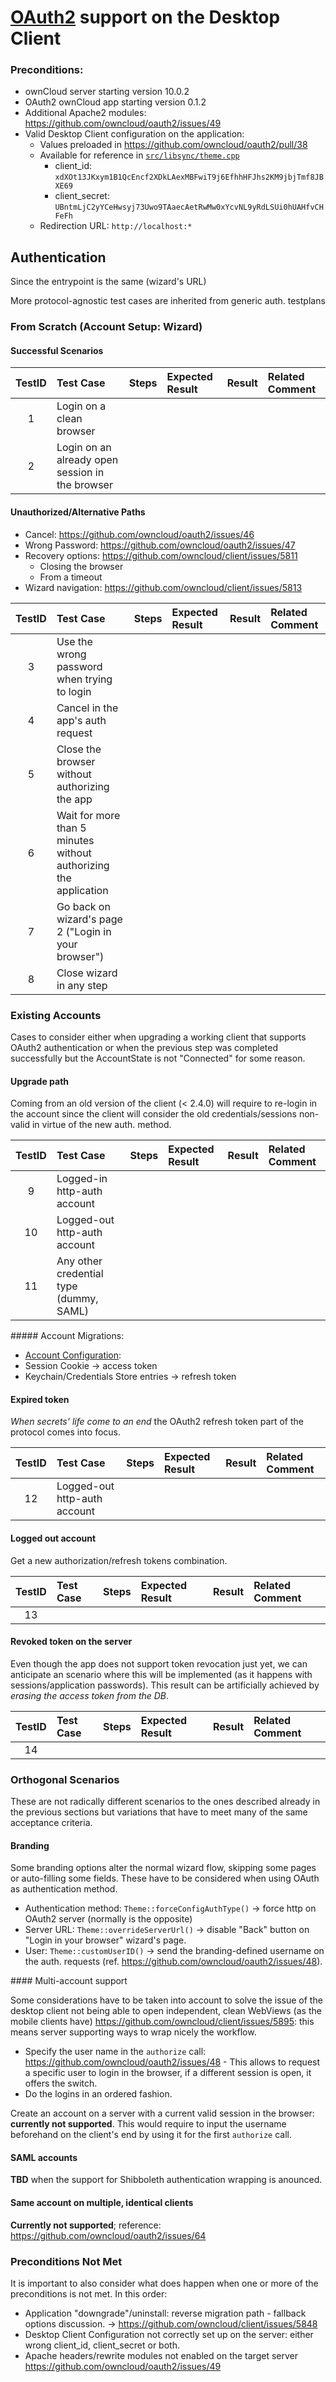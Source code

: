 # [OAuth2](https://github.com/owncloud/oauth2/) support on the Desktop Client

### Preconditions:
- ownCloud server starting version 10.0.2
- OAuth2 ownCloud app starting version 0.1.2 
- Additional Apache2 modules: https://github.com/owncloud/oauth2/issues/49
- Valid Desktop Client configuration on the application:
    - Values preloaded in https://github.com/owncloud/oauth2/pull/38
    - Available for reference in [`src/libsync/theme.cpp`](https://github.com/owncloud/client/blob/63c40b45e4153980599aa412c090f671158eeca8/src/libsync/theme.cpp#L506-L514)
        - client_id: `xdXOt13JKxym1B1QcEncf2XDkLAexMBFwiT9j6EfhhHFJhs2KM9jbjTmf8JBXE69`
        - client_secret: `UBntmLjC2yYCeHwsyj73Uwo9TAaecAetRwMw0xYcvNL9yRdLSUi0hUAHfvCHFeFh`
    - Redirection URL: `http://localhost:*`

## Authentication

Since the entrypoint is the same (wizard's URL)

More protocol-agnostic test cases are inherited from generic auth. testplans

### From Scratch (Account Setup: Wizard)

#### Successful Scenarios

| TestID | Test Case | Steps | Expected Result | Result | Related Comment |
| :----: | :-------- | :---- | :-------------- | :----: | :-------------- |
|      1 | Login on a clean browser |||||
|      2 | Login on an already open session in the browser |||||

#### Unauthorized/Alternative Paths

- Cancel: https://github.com/owncloud/oauth2/issues/46
- Wrong Password: https://github.com/owncloud/oauth2/issues/47
- Recovery options: https://github.com/owncloud/client/issues/5811
    - Closing the browser
    - From a timeout
- Wizard navigation: https://github.com/owncloud/client/issues/5813

| TestID | Test Case | Steps | Expected Result | Result | Related Comment |
| :----: | :-------- | :---- | :-------------- | :----: | :-------------- |
|      3 | Use the wrong password when trying to login |||||
|      4 | Cancel in the app's auth request |||||
|      5 | Close the browser without authorizing the app |||||
|      6 | Wait for more than 5 minutes without authorizing the application |||||
|      7 | Go back on wizard's page 2 ("Login in your browser") |||||
|      8 | Close wizard in any step |||||

### Existing Accounts

Cases to consider either when upgrading a working client that supports OAuth2 authentication or when the previous step was completed successfully but the AccountState is not "Connected" for some reason.

#### Upgrade path 

Coming from an old version of the client (< 2.4.0) will require to re-login in the account since the client will consider the old credentials/sessions non-valid in virtue of the new auth. method.

| TestID | Test Case | Steps | Expected Result | Result | Related Comment |
| :----: | :-------- | :---- | :-------------- | :----: | :-------------- |
|      9 | Logged-in http-auth account |||||
|     10 | Logged-out http-auth account |||||
|     11 | Any other credential type (dummy, SAML) |||||

##### Account Migrations: 

- [Account Configuration](https://doc.owncloud.org/desktop/2.3/advancedusage.html#configuration-file):
- Session Cookie -> access token
- Keychain/Credentials Store entries -> refresh token

#### Expired token

_When secrets' life come to an end_ the OAuth2 refresh token part of the protocol comes into focus.

| TestID | Test Case | Steps | Expected Result | Result | Related Comment |
| :----: | :-------- | :---- | :-------------- | :----: | :-------------- |
|     12 | Logged-out http-auth account |||||

#### Logged out account

Get a new authorization/refresh tokens combination.

| TestID | Test Case | Steps | Expected Result | Result | Related Comment |
| :----: | :-------- | :---- | :-------------- | :----: | :-------------- |
|     13 ||||||

#### Revoked token on the server

Even though the app does not support token revocation just yet, we can anticipate an scenario where this will be implemented (as it happens with sessions/application passwords). This result can be artificially achieved by _erasing the access token from the DB_.

| TestID | Test Case | Steps | Expected Result | Result | Related Comment |
| :----: | :-------- | :---- | :-------------- | :----: | :-------------- |
|     14 ||||||

### Orthogonal Scenarios 

These are not radically different scenarios to the ones described already in the previous sections but variations that have to meet many of the same acceptance criteria.

#### Branding

Some branding options alter the normal wizard flow, skipping some pages or auto-filling some fields. These have to be considered when using OAuth as authentication method.

- Authentication method: `Theme::forceConfigAuthType()` -> force http on OAuth2 server (normally is the opposite)
- Server URL: `Theme::overrideServerUrl()` -> disable "Back" button on "Login in your browser" wizard's page.
- User: `Theme::customUserID()` -> send the branding-defined username on the auth. requests (ref. https://github.com/owncloud/oauth2/issues/48).

#### Multi-account support

Some considerations have to be taken into account to solve the issue of the desktop client not being able to open independent, clean WebViews (as the mobile clients have) https://github.com/owncloud/client/issues/5895: this means server supporting ways to wrap nicely the workflow.

- Specify the user name in the `authorize` call: https://github.com/owncloud/oauth2/issues/48 - This allows to request a specific user to login in the browser, if a different session is open, it offers the switch.
- Do the logins in an ordered fashion. 

Create an account on a server with a current valid session in the browser: **currently not supported**. This would require to input the username beforehand on the client's end by using it for the first `authorize` call.

#### SAML accounts 

**TBD** when the support for Shibboleth authentication wrapping is anounced.

#### Same account on multiple, identical clients

**Currently not supported**; reference: https://github.com/owncloud/oauth2/issues/64

### Preconditions Not Met

It is important to also consider what does happen when one or more of the preconditions is not met. In this order:

- Application "downgrade"/uninstall: reverse migration path - fallback options discussion. -> https://github.com/owncloud/client/issues/5848
- Desktop Client Configuration not correctly set up on the server: either wrong client_id, client_secret or both.
- Apache headers/rewrite modules not enabled on the target server https://github.com/owncloud/oauth2/issues/49

